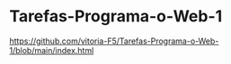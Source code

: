 # Tarefas-Programa-o-Web-1
https://github.com/vitoria-F5/Tarefas-Programa-o-Web-1/blob/main/index.html 
